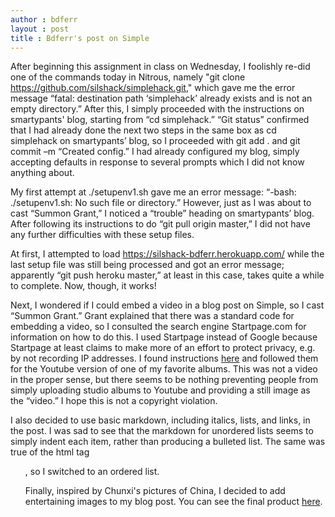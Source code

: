 ```yaml
---
author : bdferr
layout : post
title : Bdferr's post on Simple
---
```


After beginning this assignment in class on Wednesday, I foolishly re-did one of the commands today in Nitrous, 
namely "git clone https://github.com/silshack/simplehack.git," which gave me the error message 
“fatal: destination path ‘simplehack’ already exists and is not an empty directory.” 
After this, I simply proceeded with the instructions on smartypants' blog, starting from “cd simplehack.” 
“Git status” confirmed that I had already done the next two steps 
in the same box as cd simplehack on smartypants’ blog, 
so I proceeded with git add . and git commit –m “Created config.”
I had already configured my blog, simply accepting defaults in response to several prompts 
which I did not know anything about.

My first attempt at ./setupenv1.sh gave me an error message: 
“-bash: ./setupenv1.sh: No such file or directory.” 
However, just as I was about to cast “Summon Grant,” I noticed a “trouble” heading on smartypants’ blog. 
After following its instructions to do “git pull origin master,” I did not have any further difficulties 
with these setup files.

At first, I attempted to load https://silshack-bdferr.herokuapp.com/ while the last setup file was still being processed 
and got an error message; apparently “git push heroku master,” at least in this case, 
takes quite a while to complete. Now, though, it works!

Next, I wondered if I could embed a video in a blog post on Simple, so I cast “Summon Grant.” 
Grant explained that there was a standard code for embedding a video, so I consulted the search engine Startpage.com 
for information on how to do this. I used Startpage instead of Google because Startpage
at least claims to make more of an effort to protect privacy, e.g. by not recording IP addresses.
I found instructions [here](http://www.htmlgoodies.com/tutorials/web_graphics/article.php/3480061) 
and followed them for the Youtube version of one of my favorite albums. This was not a video in the proper sense, 
but there seems to be nothing preventing people from simply uploading studio albums to Youtube 
and providing a still image as the “video.” I hope this is not a copyright violation.

I also decided to use basic markdown, including italics, lists, and links, in the post.
I was sad to see that the markdown for unordered lists seems to simply indent each item,
rather than producing a bulleted list. The same was true of the html tag <ul>, so I switched to an ordered list.

Finally, inspired by Chunxi's pictures of China, I decided to add entertaining images to my blog post.
You can see the final product [here](https://silshack-bdferr.herokuapp.com/do-i-put-a-title-here-or-what).
